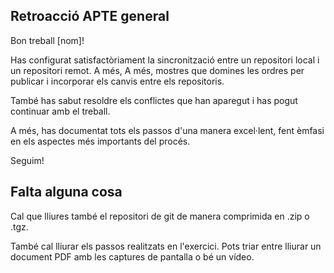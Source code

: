 ## Retroacció APTE general
Bon treball [nom]!

Has configurat satisfactòriament la sincronització entre un repositori local i un repositori remot. A més, A més, mostres que domines les ordres per publicar i incorporar els canvis entre els repositoris.

També has sabut resoldre els conflictes que han aparegut i has pogut continuar amb el treball.

A més, has documentat tots els passos d'una manera excel·lent, fent èmfasi en els aspectes més importants del procés.

Seguim!


## Falta alguna cosa
Cal que lliures també el repositori de git de manera comprimida en .zip o .tgz.

També cal lliurar els passos realitzats en l'exercici. Pots triar entre lliurar un document PDF amb les captures de pantalla o bé un vídeo.
